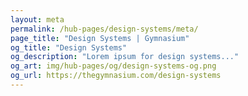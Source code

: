 ```yaml
---
layout: meta
permalink: /hub-pages/design-systems/meta/
page_title: "Design Systems | Gymnasium"
og_title: "Design Systems"
og_description: "Lorem ipsum for design systems..."
og_art: img/hub-pages/og/design-systems-og.png
og_url: https://thegymnasium.com/design-systems
---
```

